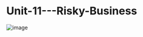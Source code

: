 # Unit-11---Risky-Business
![image](https://user-images.githubusercontent.com/56813346/142713289-cf803db1-ea35-4156-abf0-900fbc380984.png)
